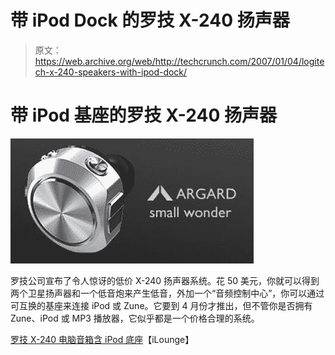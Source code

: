 # 带 iPod Dock 的罗技 X-240 扬声器

> 原文：<https://web.archive.org/web/http://techcrunch.com/2007/01/04/logitech-x-240-speakers-with-ipod-dock/>

# 带 iPod 基座的罗技 X-240 扬声器

![](img/6a38bc5394291953482feec9ee7cbe68.png)

罗技公司宣布了令人惊讶的低价 X-240 扬声器系统。花 50 美元，你就可以得到两个卫星扬声器和一个低音炮来产生低音，外加一个“音频控制中心”，你可以通过可互换的基座来连接 iPod 或 Zune。它要到 4 月份才推出，但不管你是否拥有 Zune、iPod 或 MP3 播放器，它似乎都是一个价格合理的系统。

[罗技 X-240 电脑音箱含 iPod 底座](https://web.archive.org/web/20130628140301/http://ilounge.com/index.php/news/comments/logitech-x-240-computer-speakers-include-ipod-cradle/)【iLounge】